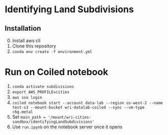 # Identifying Land Subdivisions

## Installation

0. Install aws cli
1. Clone this repository
2. `conda env create -f environment.yml`


# Run on Coiled notebook
1. `conda activate subdivisions`
2. `export AWS_PROFILE=cities`
3. `aws sso login`
4. `coiled notebook start --account data-lab --region us-west-2 --name test-s3 --mount-bucket wri-datalab-coiled --sync --vm-type c6g.metal`
5. Set `main_path = '/mount/wri-cities-sandbox/identifyingLandSubdivisions'`
6. Use `run.ipynb` on the notebook server once it opens
